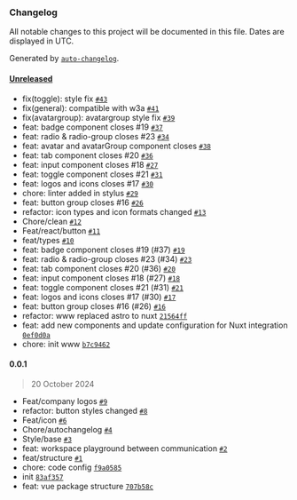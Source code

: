 ### Changelog

All notable changes to this project will be documented in this file. Dates are displayed in UTC.

Generated by [`auto-changelog`](https://github.com/CookPete/auto-changelog).

#### [Unreleased](https://github.com/creators-team/Blank/compare/0.0.1...HEAD)

- fix(toggle): style fix [`#43`](https://github.com/creators-team/Blank/pull/43)
- fix(general): compatible with w3a [`#41`](https://github.com/creators-team/Blank/pull/41)
- fix(avatargroup): avatargroup style fix [`#39`](https://github.com/creators-team/Blank/pull/39)
- feat: badge component closes #19 [`#37`](https://github.com/creators-team/Blank/pull/37)
- feat: radio & radio-group closes #23 [`#34`](https://github.com/creators-team/Blank/pull/34)
- feat: avatar and avatarGroup component closes  [`#38`](https://github.com/creators-team/Blank/pull/38)
- feat: tab component closes #20 [`#36`](https://github.com/creators-team/Blank/pull/36)
- feat: input component closes #18 [`#27`](https://github.com/creators-team/Blank/pull/27)
- feat: toggle component closes #21 [`#31`](https://github.com/creators-team/Blank/pull/31)
- feat: logos and icons closes #17 [`#30`](https://github.com/creators-team/Blank/pull/30)
- chore: linter added in stylus [`#29`](https://github.com/creators-team/Blank/pull/29)
- feat: button group closes #16 [`#26`](https://github.com/creators-team/Blank/pull/26)
- refactor: icon types and icon formats changed [`#13`](https://github.com/creators-team/Blank/pull/13)
- Chore/clean [`#12`](https://github.com/creators-team/Blank/pull/12)
- Feat/react/button [`#11`](https://github.com/creators-team/Blank/pull/11)
- feat/types [`#10`](https://github.com/creators-team/Blank/pull/10)
- feat: badge component closes #19 (#37) [`#19`](https://github.com/creators-team/Blank/issues/19)
- feat: radio & radio-group closes #23 (#34) [`#23`](https://github.com/creators-team/Blank/issues/23)
- feat: tab component closes #20 (#36) [`#20`](https://github.com/creators-team/Blank/issues/20)
- feat: input component closes #18 (#27) [`#18`](https://github.com/creators-team/Blank/issues/18)
- feat: toggle component closes #21 (#31) [`#21`](https://github.com/creators-team/Blank/issues/21)
- feat: logos and icons closes #17 (#30) [`#17`](https://github.com/creators-team/Blank/issues/17)
- feat: button group closes #16 (#26) [`#16`](https://github.com/creators-team/Blank/issues/16)
- refactor: www replaced astro to nuxt [`21564ff`](https://github.com/creators-team/Blank/commit/21564ffaeea9da46fd7eff5febd17a46027e8d63)
- feat: add new components and update configuration for Nuxt integration [`0ef0d0a`](https://github.com/creators-team/Blank/commit/0ef0d0aed6c33b44c615b2f42cdb46fef48b0611)
- chore: init www [`b7c9462`](https://github.com/creators-team/Blank/commit/b7c94625055c7ea1bc49f76c696aa41f8b661901)

#### 0.0.1

> 20 October 2024

- Feat/company logos [`#9`](https://github.com/creators-team/Blank/pull/9)
- refactor: button styles changed [`#8`](https://github.com/creators-team/Blank/pull/8)
- Feat/icon [`#6`](https://github.com/creators-team/Blank/pull/6)
- Chore/autochangelog [`#4`](https://github.com/creators-team/Blank/pull/4)
- Style/base [`#3`](https://github.com/creators-team/Blank/pull/3)
- feat: workspace playground between communication [`#2`](https://github.com/creators-team/Blank/pull/2)
- feat/structure [`#1`](https://github.com/creators-team/Blank/pull/1)
- chore: code config [`f9a0585`](https://github.com/creators-team/Blank/commit/f9a0585a3ed40a88909dcf0bfaeedafb36f5565d)
- init [`83af357`](https://github.com/creators-team/Blank/commit/83af357ba3aef391fb5e5ea709a981737f6ff8d4)
- feat: vue package structure [`707b58c`](https://github.com/creators-team/Blank/commit/707b58cb9a2606e6ecf2512c7dccf4445df16cfa)
